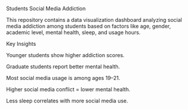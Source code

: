 Students Social Media Addiction

This repository contains a data visualization dashboard analyzing social media addiction among students based on factors like age, gender, academic level, mental health, sleep, and usage hours.

Key Insights

Younger students show higher addiction scores.

Graduate students report better mental health.

Most social media usage is among ages 19–21.

Higher social media conflict = lower mental health.

Less sleep correlates with more social media use.
